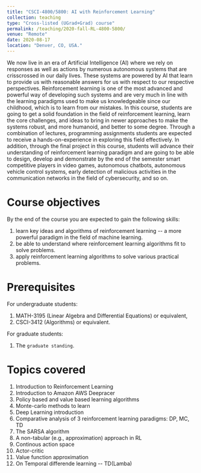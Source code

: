 ```yaml
---
title: "CSCI-4800/5800: AI with Reinforcement Learning"
collection: teaching
type: "Cross-listed (UGrad+Grad) course"
permalink: /teaching/2020-fall-RL-4800-5800/
venue: "Remote"
date: 2020-08-17
location: "Denver, CO, USA."
---
```


We now live in an era of Artificial Intelligence (AI) where we rely on responses as well as actions by numerous autonomous systems that are crisscrossed in our daily lives. These systems are powered by AI that learn to provide us with reasonable answers for us with respect to our respective perspectives. Reinforcement learning is one of the most advanced and powerful way of developing such systems and are very much in line with the learning paradigms used to make us knowledgeable since our childhood, which is to learn from our mistakes. In this course, students are going to get a solid foundation in the field of reinforcement learning, learn the core challenges, and ideas to bring in newer approaches to make the systems robust, and more humanoid, and better to some degree. Through a combination of lectures, programming assignments students are expected to receive a hands-on-experience in exploring this field effectively. In addition, through the final project in this course, students will advance their understanding of reinforcement learning paradigm and are going to be able to design, develop and demonstrate by the end of the semester smart competitive players in video games, autonomous chatbots, autonomous vehicle control systems, early detection of malicious activities in the communication networks in the field of cybersecurity, and so on.

Course objectives
======
By the end of the course you are expected to gain the following skills:

1. learn key ideas and algorithms of reinforcement learning -- a more powerful paradigm in the field of machine learning.
2. be able to understand where reinforcement learning algorithms fit to solve problems.
3. apply reinforcement learning algorithms to solve various practical problems.

Prerequisites
======
For undergraduate students:
1. MATH-3195 (Linear Algebra and Differential Equations) or equivalent,
2. CSCI-3412 (Algorithms) or equivalent.

For graduate students:
1. The `graduate standing`.

Topics covered
======
1. Introduction to Reinforcement Learning
2. Introduction to Amazon AWS Deepracer
3. Policy based and value based learning algorithms
4. Monte-carlo methods to learn
5. Deep Learning introduction
6. Comparative analysis of 3 reinforcement learning paradigms: DP, MC, TD
7. The SARSA algorithm
8. A non-tabular (e.g., approximation) approach in RL
9. Continous action space
10. Actor-critic
11. Value function approximation
12. On Temporal differende learning -- TD(Lamba)